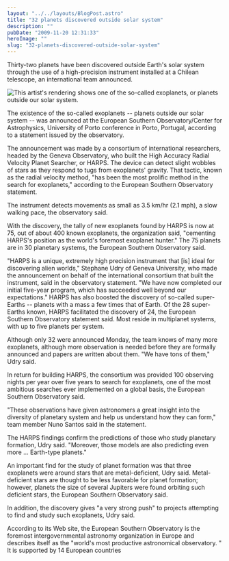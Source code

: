 ```yaml
---
layout: "../../layouts/BlogPost.astro"
title: "32 planets discovered outside solar system"
description: ""
pubDate: "2009-11-20 12:31:33"
heroImage: ""
slug: "32-planets-discovered-outside-solar-system"
---
```


Thirty-two planets have been discovered outside Earth's solar system through the use of a high-precision instrument installed at a Chilean telescope, an international team announced.

![This artist's rendering shows one of the so-called exoplanets, or planets outside our solar system.](/content/images/2013/Dec/art_star_system_667_eso.jpg)

The existence of the so-called exoplanets -- planets outside our solar system -- was announced at the European Southern Observatory/Center for Astrophysics, University of Porto conference in Porto, Portugal, according to a statement issued by the observatory.

The announcement was made by a consortium of international researchers, headed by the Geneva Observatory, who built the High Accuracy Radial Velocity Planet Searcher, or HARPS. The device can detect slight wobbles of stars as they respond to tugs from exoplanets' gravity. That tactic, known as the radial velocity method, "has been the most prolific method in the search for exoplanets," according to the European Southern Observatory statement.

The instrument detects movements as small as 3.5 km/hr (2.1 mph), a slow walking pace, the observatory said.

With the discovery, the tally of new exoplanets found by HARPS is now at 75, out of about 400 known exoplanets, the organization said, "cementing HARPS's position as the world's foremost exoplanet hunter." The 75 planets are in 30 planetary systems, the European Southern Observatory said.

"HARPS is a unique, extremely high precision instrument that [is] ideal for discovering alien worlds," Stephane Udry of Geneva University, who made the announcement on behalf of the international consortium that built the instrument, said in the observatory statement. "We have now completed our initial five-year program, which has succeeded well beyond our expectations."
HARPS has also boosted the discovery of so-called super-Earths -- planets with a mass a few times that of Earth. Of the 28 super-Earths known, HARPS facilitated the discovery of 24, the European Southern Observatory statement said. Most reside in multiplanet systems, with up to five planets per system.

Although only 32 were announced Monday, the team knows of many more exoplanets, although more observation is needed before they are formally announced and papers are written about them. "We have tons of them," Udry said.

In return for building HARPS, the consortium was provided 100 observing nights per year over five years to search for exoplanets, one of the most ambitious searches ever implemented on a global basis, the European Southern Observatory said.

"These observations have given astronomers a great insight into the diversity of planetary system and help us understand how they can form," team member Nuno Santos said in the statement.

The HARPS findings confirm the predictions of those who study planetary formation, Udry said. "Moreover, those models are also predicting even more ... Earth-type planets."

An important find for the study of planet formation was that three exoplanets were around stars that are metal-deficient, Udry said. Metal-deficient stars are thought to be less favorable for planet formation; however, planets the size of several Jupiters were found orbiting such deficient stars, the European Southern Observatory said.

In addition, the discovery gives "a very strong push" to projects attempting to find and study such exoplanets, Udry said.

According to its Web site, the European Southern Observatory is the foremost intergovernmental astronomy organization in Europe and describes itself as the "world's most productive astronomical observatory. " It is supported by 14 European countries
